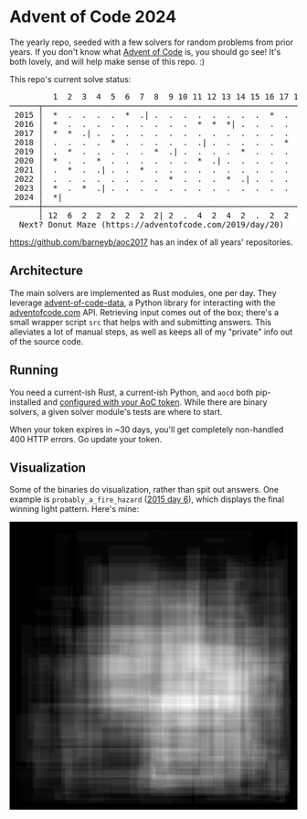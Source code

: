 # Advent of Code 2024

The yearly repo, seeded with a few solvers for random problems from prior years.
If you don't know what [Advent of Code](https://adventofcode.com) is, you should
go see! It's both lovely, and will help make sense of this repo. :)

This repo's current solve status:

<pre id="current-status">
         1  2  3  4  5  6  7  8  9 10 11 12 13 14 15 16 17 18 19 20 21 22 23 24 25 │   #
──────┬────────────────────────────────────────────────────────────────────────────┼─────
 2015 │  *  .  .  .  .  *  .| .  .  .  .  .  .  .  .  *  .  .  .  .  .  .  .  .  . │   6
 2016 │  *  .  .  .  .  .  .  .  .  .  *  *  *| .  .  .  .  .  *  .  .  .  .  .  . │  10
 2017 │  *  *  .| .  .  .  .  .  .  .  .  .  .  .  .  .  .  .  .  .  .  .  *  .  . │   6
 2018 │  .  .  .  .  *  .  .  .  .  .  .| .  .  .  .  .  *  .  .  .  .  .  .  .  . │   4
 2019 │  .  *  .  .  .  .  .  *  .| .  .  .  .  *  .  .  .  .  .  ?  .  .  .  .  . │   6
 2020 │  *  .  .  *  .  .  .  .  .  .  *  .| .  .  .  .  .  *  .  .  .  *  .  .  . │  10
 2021 │  .  *  .  .| .  .  *  .  .  .  .  .  .  .  .  .  .  .  .  .  .  .  .  .  . │   4
 2022 │  .  .  .  .  .  .  .  .  *  .  .  .  *  .| .  .  .  .  .  *  .  .  .  .  . │   6
 2023 │  *  .  *  .| .  .  .  .  .  .  .  .  .  .  .  .  .  .  .  .  .  .  *  .  . │   6
 2024 │  *|                                                                        │   2
──────┼────────────────────────────────────────────────────────────────────────────┼─────
      │ 12  6  2  2  2  2  2  2| 2  .  4  2  4  2  .  2  2  2  2  2  .  2  4  .  . │  60
  Next? Donut Maze (https://adventofcode.com/2019/day/20)
</pre>

https://github.com/barneyb/aoc2017 has an index of all years' repositories.

## Architecture

The main solvers are implemented as Rust modules, one per day. They leverage
[advent-of-code-data](https://github.com/wimglenn/advent-of-code-data), a Python
library for interacting with the [adventofcode.com](https://adventofcode.com)
API. Retrieving input comes out of the box; there's a small wrapper script `src`
that helps with and submitting answers. This alleviates a lot of manual steps,
as well as keeps all of my "private" info out of the source code.

## Running

You need a current-ish Rust, a current-ish Python, and `aocd` both pip-installed
and [configured with your AoC token](https://github.com/wimglenn/advent-of-code-data#quickstart).
While there are binary solvers, a given solver module's tests are where to start.

When your token expires in ~30 days, you'll get completely non-handled 400 HTTP
errors. Go update your token.

## Visualization

Some of the binaries do visualization, rather than spit out answers. One example
is `probably_a_fire_hazard` ([2015 day 6](https://adventofcode.com/2015/day/6)),
which displays the final winning light pattern. Here's mine:

![Probably a Fire Hazard](viz/probably_a_fire_hazard.png)
